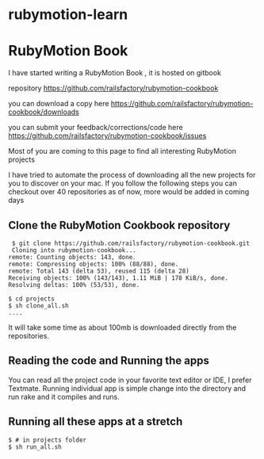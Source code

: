 rubymotion-learn
================

# RubyMotion Book 

I have started writing a RubyMotion Book , it is hosted on gitbook

repository
https://github.com/railsfactory/rubymotion-cookbook

you can download a copy here
https://github.com/railsfactory/rubymotion-cookbook/downloads

you can submit your feedback/corrections/code here
https://github.com/railsfactory/rubymotion-cookbook/issues

Most of you are coming to this page to find all interesting RubyMotion projects

I have tried to automate the process of downloading all the new projects for you to discover on your mac. If you follow the following steps you can checkout over 40 repositories as of now, more would be added in coming days

## Clone the RubyMotion Cookbook repository

     $ git clone https://github.com/railsfactory/rubymotion-cookbook.git
     Cloning into rubymotion-cookbook...
	remote: Counting objects: 143, done.
	remote: Compressing objects: 100% (88/88), done.
	remote: Total 143 (delta 53), reused 115 (delta 28)
	Receiving objects: 100% (143/143), 1.11 MiB | 178 KiB/s, done.
	Resolving deltas: 100% (53/53), done.
	
	$ cd projects
	$ sh clone_all.sh
	....
	
It will take some time as about 100mb is downloaded directly from the repositories.

## Reading the code and Running the apps

You can read all the project code in your favorite text editor or IDE, I prefer Textmate. Running individual app is simple change into the directory and run rake and it compiles and runs.


## Running all these apps at a stretch
     
    $ # in projects folder
    $ sh run_all.sh
